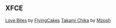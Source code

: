 ## XFCE
[Love Bites](https://github.com/flyingcakes85/LoveBites) by [FlyingCakes](https://github.com/flyingcakes85 "their profile")
[Takami Chika](https://www.deviantart.com/mzpsh/art/Takami-Chika-Arch-Linux-Config-Wallpaper-634670411) by [Mzpsh](https://www.deviantart.com/mzpsh "their profile")
